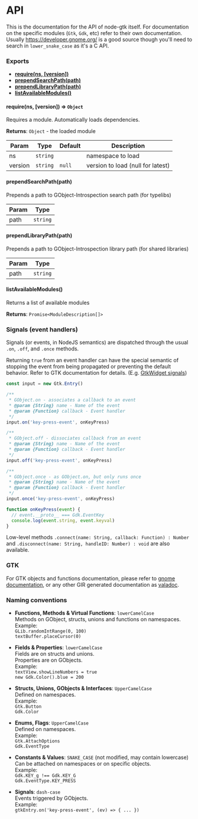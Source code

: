 # API

This is the documentation for the API of node-gtk itself. For documentation on the specific modules (`Gtk`, `Gdk`, etc) refer to their own documentation. Usually https://developer.gnome.org/ is a good source though you'll need to search in `lower_snake_case` as it's a C API.

### Exports

- **[require(ns, [version])](#require)**
- **[prependSearchPath(path)](#prepend-search-path)**
- **[prependLibraryPath(path)](#prepend-library-path)**
- **[listAvailableModules()](#list-available-modules)**

<a id="require" />

#### require(ns, [version]) ⇒ `Object`

Requires a module. Automatically loads dependencies.

**Returns**: `Object` - the loaded module

| Param   | Type     | Default | Description                       |
| ------- | -------- | ------- | --------------------------------- |
| ns      | `string` |         | namespace to load                 |
| version | `string` | `null`  | version to load (null for latest) |

<a id="prepend-search-path" />

#### prependSearchPath(path)

Prepends a path to GObject-Introspection search path (for typelibs)

| Param | Type     |
| ----- | -------- |
| path  | `string` |

<a id="prepend-library-path" />

#### prependLibraryPath(path)

Prepends a path to GObject-Introspection library path (for shared libraries)

| Param | Type     |
| ----- | -------- |
| path  | `string` |

<a id="list-available-modules" />

#### listAvailableModules()

Returns a list of available modules

**Returns**: `Promise<ModuleDescription[]>`


### Signals (event handlers)

Signals (or events, in NodeJS semantics) are dispatched through the usual `.on`,
`.off`, and `.once` methods.

Returning `true` from an event handler can have the special semantic of stopping the event
from being propagated or preventing the default behavior. Refer to GTK documentation for details.
(E.g. [GtkWidget signals](https://developer.gnome.org/gtk3/stable/GtkWidget.html#GtkWidget.signals))

```javascript
const input = new Gtk.Entry()

/**
 * GObject.on - associates a callback to an event
 * @param {String} name - Name of the event
 * @param {Function} callback - Event handler
 */
input.on('key-press-event', onKeyPress)

/**
 * GObject.off - dissociates callback from an event
 * @param {String} name - Name of the event
 * @param {Function} callback - Event handler
 */
input.off('key-press-event', onKeyPress)

/**
 * GObject.once - as GObject.on, but only runs once
 * @param {String} name - Name of the event
 * @param {Function} callback - Event handler
 */
input.once('key-press-event', onKeyPress)

function onKeyPress(event) {
  // event.__proto__ === Gdk.EventKey
  console.log(event.string, event.keyval)
}
```

Low-level methods `.connect(name: String, callback: Function) : Number` and
`.disconnect(name: String, handleID: Number) : void` are also available.

### GTK

For GTK objects and functions documentation, please refer to [gnome documentation](https://developer.gnome.org/gtk3/stable/), or any other GIR generated documentation as [valadoc](https://valadoc.org/gtk+-3.0/index.htm).

### Naming conventions

- **Functions, Methods & Virtual Functions**: `lowerCamelCase`  
   Methods on GObject, structs, unions and functions on namespaces.  
   Example:  
   `GLib.randomIntRange(0, 100)`  
   `textBuffer.placeCursor(0)`

- **Fields & Properties**: `lowerCamelCase`  
   Fields are on structs and unions.  
   Properties are on GObjects.  
   Example:  
   `textView.showLineNumbers = true`  
   `new Gdk.Color().blue = 200`

- **Structs, Unions, GObjects & Interfaces**: `UpperCamelCase`  
   Defined on namespaces.  
   Example:  
   `Gtk.Button`  
   `Gdk.Color`

- **Enums, Flags**: `UpperCamelCase`  
   Defined on namespaces.  
   Example:  
   `Gtk.AttachOptions`  
   `Gdk.EventType`

- **Constants & Values**: `SNAKE_CASE` (not modified, may contain lowercase)  
   Can be attached on namespaces or on specific objects.  
   Example:  
   `Gdk.KEY_g !== Gdk.KEY_G`  
   `Gdk.EventType.KEY_PRESS`

- **Signals**: `dash-case`  
   Events triggered by GObjects.  
   Example:  
   `gtkEntry.on('key-press-event', (ev) => { ... })`

